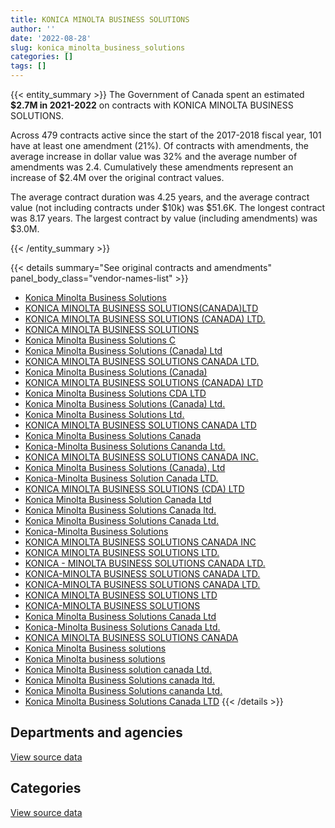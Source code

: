```yaml
---
title: KONICA MINOLTA BUSINESS SOLUTIONS
author: ''
date: '2022-08-28'
slug: konica_minolta_business_solutions
categories: []
tags: []
---
```


<script src="/rmarkdown-libs/htmlwidgets/htmlwidgets.js"></script>
<link href="/rmarkdown-libs/datatables-css/datatables-crosstalk.css" rel="stylesheet" />
<script src="/rmarkdown-libs/datatables-binding/datatables.js"></script>
<script src="/rmarkdown-libs/jquery/jquery-3.6.0.min.js"></script>
<link href="/rmarkdown-libs/dt-core-bootstrap/css/dataTables.bootstrap.min.css" rel="stylesheet" />
<link href="/rmarkdown-libs/dt-core-bootstrap/css/dataTables.bootstrap.extra.css" rel="stylesheet" />
<script src="/rmarkdown-libs/dt-core-bootstrap/js/jquery.dataTables.min.js"></script>
<script src="/rmarkdown-libs/dt-core-bootstrap/js/dataTables.bootstrap.min.js"></script>
<link href="/rmarkdown-libs/crosstalk/css/crosstalk.min.css" rel="stylesheet" />
<script src="/rmarkdown-libs/crosstalk/js/crosstalk.min.js"></script>
<script src="/rmarkdown-libs/htmlwidgets/htmlwidgets.js"></script>
<link href="/rmarkdown-libs/datatables-css/datatables-crosstalk.css" rel="stylesheet" />
<script src="/rmarkdown-libs/datatables-binding/datatables.js"></script>
<script src="/rmarkdown-libs/jquery/jquery-3.6.0.min.js"></script>
<link href="/rmarkdown-libs/dt-core-bootstrap/css/dataTables.bootstrap.min.css" rel="stylesheet" />
<link href="/rmarkdown-libs/dt-core-bootstrap/css/dataTables.bootstrap.extra.css" rel="stylesheet" />
<script src="/rmarkdown-libs/dt-core-bootstrap/js/jquery.dataTables.min.js"></script>
<script src="/rmarkdown-libs/dt-core-bootstrap/js/dataTables.bootstrap.min.js"></script>
<link href="/rmarkdown-libs/crosstalk/css/crosstalk.min.css" rel="stylesheet" />
<script src="/rmarkdown-libs/crosstalk/js/crosstalk.min.js"></script>

{{< entity_summary >}}
The Government of Canada spent an estimated **\$2.7M in 2021-2022** on contracts with KONICA MINOLTA BUSINESS SOLUTIONS.

Across 479 contracts active since the start of the 2017-2018 fiscal year, 101 have at least one amendment (21%). Of contracts with amendments, the average increase in dollar value was 32% and the average number of amendments was 2.4. Cumulatively these amendments represent an increase of \$2.4M over the original contract values.

The average contract duration was 4.25 years, and the average contract value (not including contracts under \$10k) was \$51.6K. The longest contract was 8.17 years. The largest contract by value (including amendments) was \$3.0M.

{{< /entity_summary >}}

{{< details summary="See original contracts and amendments" panel_body_class="vendor-names-list" >}}
- [Konica Minolta Business Solutions](https://search.open.canada.ca/en/ct/?sort=contract_value_f%20desc&page=1&search_text=%22Konica%20Minolta%20Business%20Solutions%22)
- [KONICA MINOLTA BUSINESS SOLUTIONS(CANADA)LTD](https://search.open.canada.ca/en/ct/?sort=contract_value_f%20desc&page=1&search_text=%22KONICA%20MINOLTA%20BUSINESS%20SOLUTIONS%28CANADA%29LTD%22)
- [KONICA MINOLTA BUSINESS SOLUTIONS (CANADA) LTD.](https://search.open.canada.ca/en/ct/?sort=contract_value_f%20desc&page=1&search_text=%22KONICA%20MINOLTA%20BUSINESS%20SOLUTIONS%20%28CANADA%29%20LTD.%22)
- [KONICA MINOLTA BUSINESS SOLUTIONS](https://search.open.canada.ca/en/ct/?sort=contract_value_f%20desc&page=1&search_text=%22KONICA%20MINOLTA%20BUSINESS%20SOLUTIONS%22)
- [Konica Minolta Business Solutions C](https://search.open.canada.ca/en/ct/?sort=contract_value_f%20desc&page=1&search_text=%22Konica%20Minolta%20Business%20Solutions%20C%22)
- [Konica Minolta Business Solutions (Canada) Ltd](https://search.open.canada.ca/en/ct/?sort=contract_value_f%20desc&page=1&search_text=%22Konica%20Minolta%20Business%20Solutions%20%28Canada%29%20Ltd%22)
- [KONICA MINOLTA BUSINESS SOLUTIONS CANADA LTD.](https://search.open.canada.ca/en/ct/?sort=contract_value_f%20desc&page=1&search_text=%22KONICA%20MINOLTA%20BUSINESS%20SOLUTIONS%20CANADA%20LTD.%22)
- [Konica Minolta Business Solutions (Canada)](https://search.open.canada.ca/en/ct/?sort=contract_value_f%20desc&page=1&search_text=%22Konica%20Minolta%20Business%20Solutions%20%28Canada%29%22)
- [KONICA MINOLTA BUSINESS SOLUTIONS (CANADA) LTD](https://search.open.canada.ca/en/ct/?sort=contract_value_f%20desc&page=1&search_text=%22KONICA%20MINOLTA%20BUSINESS%20SOLUTIONS%20%28CANADA%29%20LTD%22)
- [Konica Minolta Business Solutions CDA LTD](https://search.open.canada.ca/en/ct/?sort=contract_value_f%20desc&page=1&search_text=%22Konica%20Minolta%20Business%20Solutions%20CDA%20LTD%22)
- [Konica Minolta Business Solutions (Canada) Ltd.](https://search.open.canada.ca/en/ct/?sort=contract_value_f%20desc&page=1&search_text=%22Konica%20Minolta%20Business%20Solutions%20%28Canada%29%20Ltd.%22)
- [Konica Minolta Business Solutions Ltd.](https://search.open.canada.ca/en/ct/?sort=contract_value_f%20desc&page=1&search_text=%22Konica%20Minolta%20Business%20Solutions%20Ltd.%22)
- [KONICA MINOLTA BUSINESS SOLUTIONS CANADA LTD](https://search.open.canada.ca/en/ct/?sort=contract_value_f%20desc&page=1&search_text=%22KONICA%20MINOLTA%20BUSINESS%20SOLUTIONS%20CANADA%20LTD%22)
- [Konica Minolta Business Solutions Canada](https://search.open.canada.ca/en/ct/?sort=contract_value_f%20desc&page=1&search_text=%22Konica%20Minolta%20Business%20Solutions%20Canada%22)
- [Konica-Minolta Business Solutions Cananda Ltd.](https://search.open.canada.ca/en/ct/?sort=contract_value_f%20desc&page=1&search_text=%22Konica-Minolta%20Business%20Solutions%20Cananda%20Ltd.%22)
- [KONICA MINOLTA BUSINESS SOLUTIONS CANADA INC.](https://search.open.canada.ca/en/ct/?sort=contract_value_f%20desc&page=1&search_text=%22KONICA%20MINOLTA%20BUSINESS%20SOLUTIONS%20CANADA%20INC.%22)
- [Konica Minolta Business Solutions (Canada), Ltd](https://search.open.canada.ca/en/ct/?sort=contract_value_f%20desc&page=1&search_text=%22Konica%20Minolta%20Business%20Solutions%20%28Canada%29%2c%20Ltd%22)
- [Konica-Minolta Business Solution Canada LTD.](https://search.open.canada.ca/en/ct/?sort=contract_value_f%20desc&page=1&search_text=%22Konica-Minolta%20Business%20Solution%20Canada%20LTD.%22)
- [KONICA MINOLTA BUSINESS SOLUTIONS (CDA) LTD](https://search.open.canada.ca/en/ct/?sort=contract_value_f%20desc&page=1&search_text=%22KONICA%20MINOLTA%20BUSINESS%20SOLUTIONS%20%28CDA%29%20LTD%22)
- [Konica Minolta Business Solution Canada Ltd](https://search.open.canada.ca/en/ct/?sort=contract_value_f%20desc&page=1&search_text=%22Konica%20Minolta%20Business%20Solution%20Canada%20Ltd%22)
- [Konica Minolta Business Solutions Canada ltd.](https://search.open.canada.ca/en/ct/?sort=contract_value_f%20desc&page=1&search_text=%22Konica%20Minolta%20Business%20Solutions%20Canada%20ltd.%22)
- [Konica Minolta Business Solutions Canada Ltd.](https://search.open.canada.ca/en/ct/?sort=contract_value_f%20desc&page=1&search_text=%22Konica%20Minolta%20Business%20Solutions%20Canada%20Ltd.%22)
- [Konica-Minolta Business Solutions](https://search.open.canada.ca/en/ct/?sort=contract_value_f%20desc&page=1&search_text=%22Konica-Minolta%20Business%20Solutions%22)
- [KONICA MINOLTA BUSINESS SOLUTIONS CANADA INC](https://search.open.canada.ca/en/ct/?sort=contract_value_f%20desc&page=1&search_text=%22KONICA%20MINOLTA%20BUSINESS%20SOLUTIONS%20CANADA%20INC%22)
- [KONICA MINOLTA BUSINESS SOLUTIONS LTD.](https://search.open.canada.ca/en/ct/?sort=contract_value_f%20desc&page=1&search_text=%22KONICA%20MINOLTA%20BUSINESS%20SOLUTIONS%20LTD.%22)
- [KONICA - MINOLTA BUSINESS SOLUTIONS CANADA LTD.](https://search.open.canada.ca/en/ct/?sort=contract_value_f%20desc&page=1&search_text=%22KONICA%20-%20MINOLTA%20BUSINESS%20SOLUTIONS%20CANADA%20LTD.%22)
- [KONICA-MINOLTA BUSINESS SOLUTIONS CANADA LTD.](https://search.open.canada.ca/en/ct/?sort=contract_value_f%20desc&page=1&search_text=%22KONICA-MINOLTA%20BUSINESS%20SOLUTIONS%20CANADA%20%20LTD.%22)
- [KONICA-MINOLTA BUSINESS SOLUTIONS CANADA LTD.](https://search.open.canada.ca/en/ct/?sort=contract_value_f%20desc&page=1&search_text=%22KONICA-MINOLTA%20BUSINESS%20SOLUTIONS%20CANADA%20LTD.%22)
- [KONICA MINOLTA BUSINESS SOLUTIONS LTD](https://search.open.canada.ca/en/ct/?sort=contract_value_f%20desc&page=1&search_text=%22KONICA%20MINOLTA%20BUSINESS%20SOLUTIONS%20LTD%22)
- [KONICA-MINOLTA BUSINESS SOLUTIONS](https://search.open.canada.ca/en/ct/?sort=contract_value_f%20desc&page=1&search_text=%22KONICA-MINOLTA%20BUSINESS%20SOLUTIONS%22)
- [Konica Minolta Business Solutions Canada Ltd](https://search.open.canada.ca/en/ct/?sort=contract_value_f%20desc&page=1&search_text=%22Konica%20Minolta%20Business%20Solutions%20Canada%20Ltd%22)
- [Konica-Minolta Business Solutions Canada Ltd.](https://search.open.canada.ca/en/ct/?sort=contract_value_f%20desc&page=1&search_text=%22Konica-Minolta%20Business%20Solutions%20Canada%20Ltd.%22)
- [KONICA MINOLTA BUSINESS SOLUTIONS CANADA](https://search.open.canada.ca/en/ct/?sort=contract_value_f%20desc&page=1&search_text=%22KONICA%20MINOLTA%20BUSINESS%20SOLUTIONS%20CANADA%22)
- [Konica Minolta Business solutions](https://search.open.canada.ca/en/ct/?sort=contract_value_f%20desc&page=1&search_text=%22Konica%20Minolta%20Business%20solutions%22)
- [Konica Minolta business solutions](https://search.open.canada.ca/en/ct/?sort=contract_value_f%20desc&page=1&search_text=%22Konica%20Minolta%20business%20solutions%22)
- [Konica Minolta Business solution canada Ltd.](https://search.open.canada.ca/en/ct/?sort=contract_value_f%20desc&page=1&search_text=%22Konica%20Minolta%20Business%20solution%20canada%20Ltd.%22)
- [Konica Minolta Business Solutions canada ltd.](https://search.open.canada.ca/en/ct/?sort=contract_value_f%20desc&page=1&search_text=%22Konica%20Minolta%20Business%20Solutions%20canada%20ltd.%22)
- [Konica Minolta Business Solutions cananda Ltd.](https://search.open.canada.ca/en/ct/?sort=contract_value_f%20desc&page=1&search_text=%22Konica%20Minolta%20Business%20Solutions%20cananda%20Ltd.%22)
- [Konica Minolta Business Solutions Canada LTD](https://search.open.canada.ca/en/ct/?sort=contract_value_f%20desc&page=1&search_text=%22Konica%20Minolta%20Business%20Solutions%20Canada%20LTD%22)
{{< /details >}}

## Departments and agencies

<div id="htmlwidget-1" style="width:100%;height:auto;" class="datatables html-widget"></div>
<script type="application/json" data-for="htmlwidget-1">{"x":{"style":"bootstrap","filter":"none","vertical":false,"data":[["<a href=\"/departments/aandc-aadnc/\">Crown-Indigenous Relations and Northern Affairs Canada<\/a>","<a href=\"/departments/acoa-apeca/\">Atlantic Canada Opportunities Agency<\/a>","<a href=\"/departments/atssc-scdata/\">Administrative Tribunals Support Service of Canada<\/a>","<a href=\"/departments/cbsa-asfc/\">Canada Border Services Agency<\/a>","<a href=\"/departments/cfia-acia/\">Canadian Food Inspection Agency<\/a>","<a href=\"/departments/cra-arc/\">Canada Revenue Agency<\/a>","<a href=\"/departments/csc-scc/\">Correctional Service of Canada<\/a>","<a href=\"/departments/csps-efpc/\">Canada School of Public Service<\/a>","<a href=\"/departments/cta-otc/\">Canadian Transportation Agency<\/a>","<a href=\"/departments/dfatd-maecd/\">Global Affairs Canada<\/a>","<a href=\"/departments/dfo-mpo/\">Fisheries and Oceans Canada<\/a>","<a href=\"/departments/dnd-mdn/\">National Defence<\/a>","<a href=\"/departments/ec/\">Environment and Climate Change Canada<\/a>","<a href=\"/departments/fcac-acfc/\">Financial Consumer Agency of Canada<\/a>","<a href=\"/departments/fin/\">Department of Finance Canada<\/a>","<a href=\"/departments/ic/\">Innovation, Science and Economic Development Canada<\/a>","<a href=\"/departments/irb-cisr/\">Immigration and Refugee Board of Canada<\/a>","<a href=\"/departments/isc-sac/\">Indigenous Services Canada<\/a>","<a href=\"/departments/nrcan-rncan/\">Natural Resources Canada<\/a>","<a href=\"/departments/pc/\">Parks Canada<\/a>","<a href=\"/departments/pco-bcp/\">Privy Council Office<\/a>","<a href=\"/departments/phac-aspc/\">Public Health Agency of Canada<\/a>","<a href=\"/departments/ppsc-sppc/\">Public Prosecution Service of Canada<\/a>","<a href=\"/departments/psic-ispc/\">Office of the Public Sector Integrity Commissioner of Canada<\/a>","<a href=\"/departments/pwgsc-tpsgc/\">Public Services and Procurement Canada<\/a>","<a href=\"/departments/rcmp-grc/\">Royal Canadian Mounted Police<\/a>","<a href=\"/departments/ssc-spc/\">Shared Services Canada<\/a>","<a href=\"/departments/statcan/\">Statistics Canada<\/a>","<a href=\"/departments/tbs-sct/\">Treasury Board of Canada Secretariat<\/a>","<a href=\"/departments/tc/\">Transport Canada<\/a>","<a href=\"/departments/vac-acc/\">Veterans Affairs Canada<\/a>"],[70419.52,14200.58,672.94,11766.39,null,null,31513.61,null,12971.76,null,34064.49,221480.88,45597.7,20524.65,185080.13,null,null,null,4122.01,193875.13,36384.22,2079,3559.25,null,26714.79,290280.84,3647.34,343769.87,401346.52,137880.04,null],[53877.4,14850.67,82098.73,11197.95,null,null,59651.5,null,50927.82,null,18343.43,281421.67,75246.21,10779.63,702.15,null,null,42757.51,6372.25,201202.71,493208.36,8454.6,8514.28,269.57,55745.48,398613.32,9934.24,436668.02,384556.61,174979.91,null],[28278.33,46743.63,81874.42,26890.02,9186.53,39539.25,58328.03,811.95,36508.64,34078.03,28985.6,390138.93,85116.42,5862.94,null,null,9677.05,88652.19,4001.08,206710,39529.33,12790.79,8491.01,3174.01,62412.76,414156.16,13456,384115.47,273072.2,123384.74,null],[28278.33,72014.26,81874.42,3115.77,36893.05,null,52932.48,2980.74,36508.64,40893.57,16013.6,361171.15,78932.7,481.89,null,30415.08,72135.54,96926.99,2663.35,208463.85,28154.09,14690.13,17600.56,3174.01,36526.87,442551.6,16476.28,360887.96,339622.66,205849.87,37821.31]],"container":"<table class=\"table table-striped table-hover row-border order-column display\">\n  <thead>\n    <tr>\n      <th>Department<\/th>\n      <th>2018-2019<\/th>\n      <th>2019-2020<\/th>\n      <th>2020-2021<\/th>\n      <th>2021-2022<\/th>\n    <\/tr>\n  <\/thead>\n<\/table>","options":{"order":[[4,"desc"]],"pageLength":10,"autoWidth":true,"columnDefs":[{"targets":1,"render":"function(data, type, row, meta) {\n    return type !== 'display' ? data : DTWidget.formatCurrency(data, \"$\", 2, 3, \",\", \".\", true, null);\n  }"},{"targets":2,"render":"function(data, type, row, meta) {\n    return type !== 'display' ? data : DTWidget.formatCurrency(data, \"$\", 2, 3, \",\", \".\", true, null);\n  }"},{"targets":3,"render":"function(data, type, row, meta) {\n    return type !== 'display' ? data : DTWidget.formatCurrency(data, \"$\", 2, 3, \",\", \".\", true, null);\n  }"},{"targets":4,"render":"function(data, type, row, meta) {\n    return type !== 'display' ? data : DTWidget.formatCurrency(data, \"$\", 2, 3, \",\", \".\", true, null);\n  }"},{"width":"16%","targets":[1,2,3,4]},{"className":"dt-right","targets":[1,2,3,4]}],"orderClasses":false}},"evals":["options.columnDefs.0.render","options.columnDefs.1.render","options.columnDefs.2.render","options.columnDefs.3.render"],"jsHooks":[]}</script>
<p class="text-right">
<a href="https://github.com/GoC-Spending/contracts-data/tree/main/data/out/vendors/konica_minolta_business_solutions/summary_by_fiscal_year_by_department.csv" class="source-data-link btn btn-link">View source data</a>
</p>

## Categories

<div id="htmlwidget-2" style="width:100%;height:auto;" class="datatables html-widget"></div>
<script type="application/json" data-for="htmlwidget-2">{"x":{"style":"bootstrap","filter":"none","vertical":false,"data":[["<a href=\"/categories/facilities_and_construction/\">Facilities and construction<\/a>","<a href=\"/categories/office_management/\">Office management<\/a>","<a href=\"/categories/defence/\">Defence<\/a>","<a href=\"/categories/professional_services/\">Professional services<\/a>","<a href=\"/categories/information_technology/\">Information technology<\/a>","<a href=\"/categories/industrial_products_and_services/\">Industrial products and services<\/a>"],[42882.13,1878247.67,23164.15,null,147657.73,null],[18722.84,1997915.85,35471.04,null,813910.24,14354.06],[18671.69,2082628.45,76488.84,10733.24,311668.36,15774.92],[13782.44,2131538.55,126921.54,17888.73,420144.55,15774.92]],"container":"<table class=\"table table-striped table-hover row-border order-column display\">\n  <thead>\n    <tr>\n      <th>Category<\/th>\n      <th>2018-2019<\/th>\n      <th>2019-2020<\/th>\n      <th>2020-2021<\/th>\n      <th>2021-2022<\/th>\n    <\/tr>\n  <\/thead>\n<\/table>","options":{"order":[[4,"desc"]],"dom":"t","pageLength":30,"autoWidth":true,"columnDefs":[{"targets":1,"render":"function(data, type, row, meta) {\n    return type !== 'display' ? data : DTWidget.formatCurrency(data, \"$\", 2, 3, \",\", \".\", true, null);\n  }"},{"targets":2,"render":"function(data, type, row, meta) {\n    return type !== 'display' ? data : DTWidget.formatCurrency(data, \"$\", 2, 3, \",\", \".\", true, null);\n  }"},{"targets":3,"render":"function(data, type, row, meta) {\n    return type !== 'display' ? data : DTWidget.formatCurrency(data, \"$\", 2, 3, \",\", \".\", true, null);\n  }"},{"targets":4,"render":"function(data, type, row, meta) {\n    return type !== 'display' ? data : DTWidget.formatCurrency(data, \"$\", 2, 3, \",\", \".\", true, null);\n  }"},{"width":"16%","targets":[1,2,3,4]},{"className":"dt-right","targets":[1,2,3,4]}],"orderClasses":false,"lengthMenu":[10,25,30,50,100]}},"evals":["options.columnDefs.0.render","options.columnDefs.1.render","options.columnDefs.2.render","options.columnDefs.3.render"],"jsHooks":[]}</script>
<p class="text-right">
<a href="https://github.com/GoC-Spending/contracts-data/tree/main/data/out/vendors/konica_minolta_business_solutions/summary_by_fiscal_year_by_category.csv" class="source-data-link btn btn-link">View source data</a>
</p>
